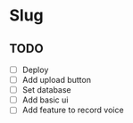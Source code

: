 # Slug

## TODO
- [ ] Deploy
- [ ] Add upload button
- [ ] Set database
- [ ] Add basic ui
- [ ] Add feature to record voice
